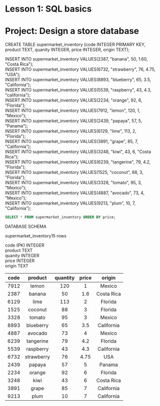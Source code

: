 # Lesson 1: SQL basics

# Project: Design a store database

CREATE TABLE supermarket_inventory (code INTEGER PRIMARY KEY, product TEXT, quanity INTEGER, price INTEGER, origin TEXT);

INSERT INTO supermarket_inventory VALUES(2387, "banana", 50, 1.60, "Costa Rica");   
INSERT INTO supermarket_inventory VALUES(6732, "strawberry", 76, 4.75, "USA");    
INSERT INTO supermarket_inventory VALUES(8893, "blueberry", 65, 3.5, "California");   
INSERT INTO supermarket_inventory VALUES(5539, "raspberry", 43, 4.3, "california");   
INSERT INTO supermarket_inventory VALUES(2234, "orange", 92, 6, "Florida");   
INSERT INTO supermarket_inventory VALUES(7912, "lemon", 120, 1, "Mexico");  
INSERT INTO supermarket_inventory VALUES(2439, "papaya", 57, 5, "Panama");  
INSERT INTO supermarket_inventory VALUES(6129, "lime", 113, 2, "Florida");      
INSERT INTO supermarket_inventory VALUES(3891, "grape", 85, 7, "California");   
INSERT INTO supermarket_inventory VALUES(3248, "kiwi", 43, 6, "Costa Rica");   
INSERT INTO supermarket_inventory VALUES(6239, "tangerine", 79, 4.2, "Florida");   
INSERT INTO supermarket_inventory VALUES(1525, "coconut", 88, 3, "Florida");  
INSERT INTO supermarket_inventory VALUES(3328, "tomato", 95, 3, "Mexico");   
INSERT INTO supermarket_inventory VALUES(4887, "avocado", 73, 4, "Mexico");    
INSERT INTO supermarket_inventory VALUES(9213, "plum", 10, 7, "California");   

```sql
SELECT * FROM supermarket_inventory ORDER BY price;
```
DATABASE SCHEMA   

supermarket_inventory15 rows   

code (PK) INTEGER   
product TEXT       
quanity INTEGER   
price INTEGER   
origin TEXT   

| code | product | quantity |	price |	origin |
| :---: | :---: | :---: | :---: | :---: | 
| 7912 | lemon | 120 | 1 | Mexico |
| 2387 | banana |	50 | 1.6 | Costa Rica |
| 6129 | lime |	113 |	2 |	Florida |
| 1525 | coconut | 88	| 3 |	Florida |
| 3328 | tomato |	95 | 3 | Mexico |
| 8893 | blueberry | 65 |	3.5 |	California |
| 4887 | avocado | 73 |	4 |	Mexico| 
| 6239 | tangerine | 79 |	4.2 |	Florida |
| 5539 | raspberry | 43 |	4.3 |	California |
| 6732 | strawberry |	76 | 4.75 |	USA |
| 2439 | papaya |	57 | 5 | Panama |
| 2234 | orange |	92 | 6 | Florida |
| 3248 | kiwi |	43 | 6 | Costa Rica |
| 3891 | grape | 85 |	7 |	California |
| 9213 | plum |	10 | 7 | California |



